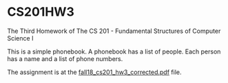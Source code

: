 # CS201HW3
The Third Homework of The CS 201 - Fundamental Structures of Computer Science I

This is a simple phonebook. A phonebook has a list of people. Each person has
a name and a list of phone numbers.

The assignment is at the [fall18_cs201_hw3_corrected.pdf](fall18_cs201_hw3_corrected.pdf) file.

